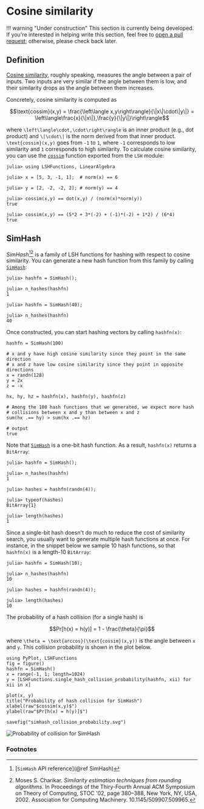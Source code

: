 # Cosine similarity

!!! warning "Under construction"
    This section is currently being developed. If you're interested in helping write this section, feel free to [open a pull request](https://github.com/kernelmethod/LSHFunctions.jl/pulls); otherwise, please check back later.

## Definition
[Cosine similarity](https://en.wikipedia.org/wiki/Cosine_similarity), roughly speaking, measures the angle between a pair of inputs. Two inputs are very similar if the angle between them is low, and their similarity drops as the angle between them increases.

Concretely, cosine similarity is computed as

```math
\text{cossim}(x,y) = \frac{\left\langle x,y\right\rangle}{\|x\|\cdot\|y\|} = \left\langle\frac{x}{\|x\|},\frac{y}{\|y\|}\right\rangle
```

where ``\left\langle\cdot,\cdot\right\rangle`` is an inner product (e.g., dot product) and ``\|\cdot\|`` is the norm derived from that inner product. ``\text{cossim}(x,y)`` goes from ``-1`` to ``1``, where ``-1`` corresponds to low similarity and ``1`` corresponds to high similarity. To calculate cosine similarity, you can use the [`cossim`](@ref) function exported from the `LSH` module:

```jldoctest
julia> using LSHFunctions, LinearAlgebra

julia> x = [5, 3, -1, 1];  # norm(x) == 6

julia> y = [2, -2, -2, 2]; # norm(y) == 4

julia> cossim(x,y) == dot(x,y) / (norm(x)*norm(y))
true

julia> cossim(x,y) == (5*2 + 3*(-2) + (-1)*(-2) + 1*2) / (6*4)
true
```

## SimHash
*SimHash*[^1][^Charikar02] is a family of LSH functions for hashing with respect to cosine similarity. You can generate a new hash function from this family by calling [`SimHash`](@ref):

```jldoctest; setup = :(using LSHFunctions)
julia> hashfn = SimHash();

julia> n_hashes(hashfn)
1

julia> hashfn = SimHash(40);

julia> n_hashes(hashfn)
40
```

Once constructed, you can start hashing vectors by calling `hashfn(x)`:

```jldoctest; setup = :(using LSHFunctions, Random; Random.seed!(0)), output = false
hashfn = SimHash(100)

# x and y have high cosine similarity since they point in the same direction
# x and z have low cosine similarity since they point in opposite directions
x = randn(128)
y = 2x
z = -x

hx, hy, hz = hashfn(x), hashfn(y), hashfn(z)

# Among the 100 hash functions that we generated, we expect more hash
# collisions between x and y than between x and z
sum(hx .== hy) > sum(hx .== hz)

# output
true

```

Note that [`SimHash`](@ref) is a one-bit hash function. As a result, `hashfn(x)` returns a `BitArray`:

```jldoctest; setup = :(using LSHFunctions)
julia> hashfn = SimHash();

julia> n_hashes(hashfn)
1

julia> hashes = hashfn(randn(4));

julia> typeof(hashes)
BitArray{1}

julia> length(hashes)
1
```

Since a single-bit hash doesn't do much to reduce the cost of similarity search, you usually want to generate multiple hash functions at once. For instance, in the snippet below we sample 10 hash functions, so that `hashfn(x)` is a length-10 `BitArray`:

```jldoctest; setup = :(using LSHFunctions)
julia> hashfn = SimHash(10);

julia> n_hashes(hashfn)
10

julia> hashes = hashfn(randn(4));

julia> length(hashes)
10
```

The probability of a hash collision (for a single hash) is

```math
Pr[h(x) = h(y)] = 1 - \frac{\theta}{\pi}
```

where ``\theta = \text{arccos}(\text{cossim}(x,y))`` is the angle between ``x`` and ``y``. This collision probability is shown in the plot below.

```@eval
using PyPlot, LSHFunctions
fig = figure()
hashfn = SimHash()
x = range(-1, 1; length=1024)
y = [LSHFunctions.single_hash_collision_probability(hashfn, xii) for xii in x]

plot(x, y)
title("Probability of hash collision for SimHash")
xlabel(raw"$cossim(x,y)$")
ylabel(raw"$Pr[h(x) = h(y)]$")

savefig("simhash_collision_probability.svg")
```

![Probability of collision for SimHash](simhash_collision_probability.svg)

### Footnotes

[^1]: [`SimHash` API reference](@ref SimHash)

[^Charikar02]: Moses S. Charikar. *Similarity estimation techniques from rounding algorithms*. In Proceedings of the Thiry-Fourth Annual ACM Symposium on Theory of Computing, STOC '02, page 380–388, New York, NY, USA, 2002. Association for Computing Machinery. 10.1145/509907.509965.
